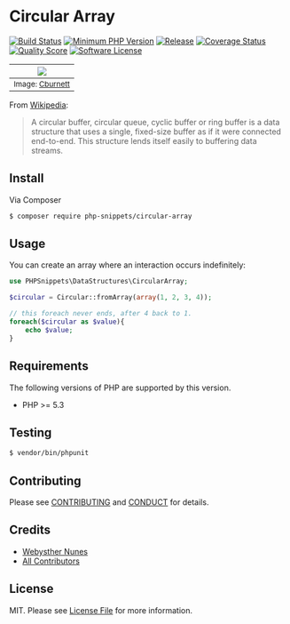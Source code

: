 # Circular Array

[![Build Status](https://goo.gl/7P7C7S)](https://travis-ci.org/PHPSnippets/CircularArray)
[![Minimum PHP Version](https://goo.gl/D13jNg)](https://php.net/)
[![Release](https://goo.gl/SpnYcX)](https://packagist.org/packages/php-snippets/circular-array)
[![Coverage Status](https://goo.gl/25u9F4)](https://scrutinizer-ci.com/g/PHPSnippets/CircularArray/code-structure)
[![Quality Score](https://goo.gl/RXk1Jy)](https://scrutinizer-ci.com/g/PHPSnippets/CircularArray)
[![Software License](https://goo.gl/QHtnq5)](LICENSE.md)


| ![](https://goo.gl/HGcdfB) |
|:---:|
| <sub>Image: [Cburnett](https://goo.gl/fCsXZT)</sub> |

From [Wikipedia](https://en.wikipedia.org/wiki/Circular_buffer):

>A circular buffer, circular queue, cyclic buffer or ring buffer is a data structure that uses a single, 
>fixed-size buffer as if it were connected end-to-end. 
>This structure lends itself easily to buffering data streams.

## Install

Via Composer

``` bash
$ composer require php-snippets/circular-array
```

## Usage

You can create an array where an interaction occurs indefinitely:

```php
use PHPSnippets\DataStructures\CircularArray;

$circular = Circular::fromArray(array(1, 2, 3, 4));

// this foreach never ends, after 4 back to 1.
foreach($circular as $value){
    echo $value;
}
```

## Requirements

The following versions of PHP are supported by this version.

* PHP >= 5.3

## Testing

```bash
$ vendor/bin/phpunit
```

## Contributing

Please see [CONTRIBUTING](CONTRIBUTING.md) and [CONDUCT](CONDUCT.md) for details.

## Credits

- [Webysther Nunes](https://github.com/Webysther)
- [All Contributors](https://github.com/PHPSnippets/CircularArray/scontributors)

## License

MIT. Please see [License File](LICENSE.md) for more information.
